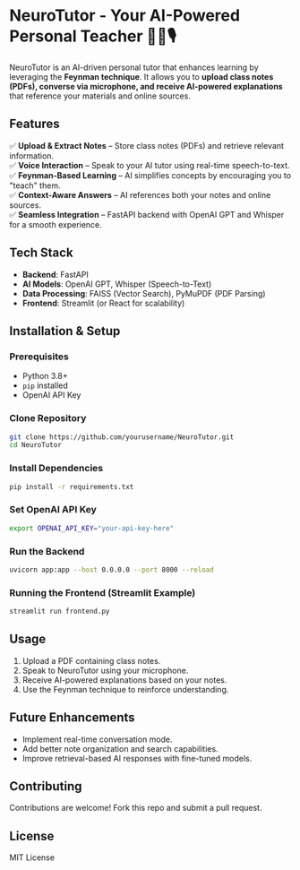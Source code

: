 # NeuroTutor - Your AI-Powered Personal Teacher 🧠📖🎙️

NeuroTutor is an AI-driven personal tutor that enhances learning by leveraging the **Feynman technique**. It allows you to **upload class notes (PDFs), converse via microphone, and receive AI-powered explanations** that reference your materials and online sources.

## Features
✅ **Upload & Extract Notes** – Store class notes (PDFs) and retrieve relevant information.  
✅ **Voice Interaction** – Speak to your AI tutor using real-time speech-to-text.  
✅ **Feynman-Based Learning** – AI simplifies concepts by encouraging you to "teach" them.  
✅ **Context-Aware Answers** – AI references both your notes and online sources.  
✅ **Seamless Integration** – FastAPI backend with OpenAI GPT and Whisper for a smooth experience.  

## Tech Stack
- **Backend**: FastAPI
- **AI Models**: OpenAI GPT, Whisper (Speech-to-Text)
- **Data Processing**: FAISS (Vector Search), PyMuPDF (PDF Parsing)
- **Frontend**: Streamlit (or React for scalability)

## Installation & Setup

### Prerequisites
- Python 3.8+
- `pip` installed
- OpenAI API Key

### Clone Repository
```bash
git clone https://github.com/yourusername/NeuroTutor.git
cd NeuroTutor
```

### Install Dependencies
```bash
pip install -r requirements.txt
```

### Set OpenAI API Key
```bash
export OPENAI_API_KEY="your-api-key-here"
```

### Run the Backend
```bash
uvicorn app:app --host 0.0.0.0 --port 8000 --reload
```

### Running the Frontend (Streamlit Example)
```bash
streamlit run frontend.py
```

## Usage
1. Upload a PDF containing class notes.
2. Speak to NeuroTutor using your microphone.
3. Receive AI-powered explanations based on your notes.
4. Use the Feynman technique to reinforce understanding.

## Future Enhancements
- Implement real-time conversation mode.
- Add better note organization and search capabilities.
- Improve retrieval-based AI responses with fine-tuned models.

## Contributing
Contributions are welcome! Fork this repo and submit a pull request.

## License
MIT License
